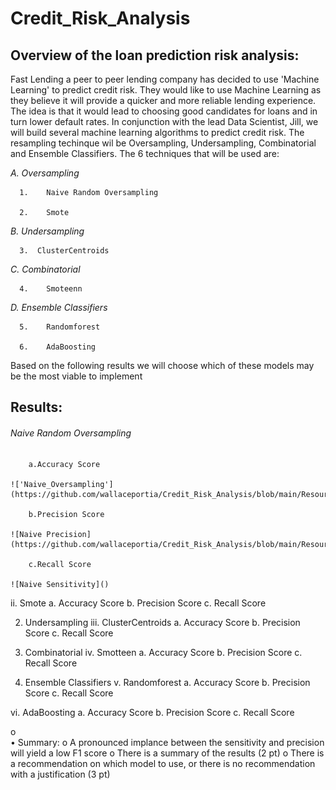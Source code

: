 # Credit_Risk_Analysis

## Overview of the loan prediction risk analysis:

Fast Lending a peer to peer lending company has decided to use 'Machine Learning' to predict credit risk.  They would like to use Machine Learning as they believe it will provide a quicker and more reliable lending experience.  The idea is that it would lead to choosing good candidates for loans and in turn lower default rates. In conjunction with the lead Data Scientist, Jill, we will build several machine learning algorithms to predict credit risk. The resampling techinque wil be Oversampling, Undersampling, Combinatorial and Ensemble Classifiers. The 6 techniques that will be used are:

*A.	Oversampling*

      1.	Naive Random Oversampling

      2.	Smote

*B.	Undersampling*

      3.  ClusterCentroids

*C. Combinatorial*

      4.	Smoteenn

*D.	Ensemble Classifiers*

      5.	Randomforest
  
      6.	AdaBoosting
  
 Based on the following results we will choose which of these models may be the most viable to implement  
	
## Results:

###### Naive Random Oversampling
        a.Accuracy Score
        
	!['Naive_Oversampling'](https://github.com/wallaceportia/Credit_Risk_Analysis/blob/main/Resources_pictures/naive_random_accuracy.png)
	
        b.Precision Score
	
	![Naive Precision](https://github.com/wallaceportia/Credit_Risk_Analysis/blob/main/Resources_pictures/naive_random_cm.png)
	
        c.Recall Score
	
	![Naive Sensitivity]()

ii.	Smote
a.	Accuracy Score
b.	Precision Score
c.	Recall Score

2.	Undersampling
iii.	ClusterCentroids
a.	Accuracy Score
b.	Precision Score
c.	Recall Score

3.	Combinatorial 
iv.	Smotteen
a.	Accuracy Score
b.	Precision Score
c.	Recall Score


4.	Ensemble Classifiers 
v.	Randomforest
a.	Accuracy Score
b.	Precision Score
c.	Recall Score

vi.	AdaBoosting
a.	Accuracy Score
b.	Precision Score
c.	Recall Score

o	
•	Summary:
o	A pronounced implance between the sensitivity and precision will yield a low F1 score
o	There is a summary of the results (2 pt)
o	There is a recommendation on which model to use, or there is no recommendation with a justification (3 pt)
